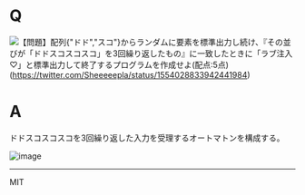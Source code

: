 # Q

![【問題】配列{"ドド","スコ"}からランダムに要素を標準出力し続け、『その並びが「ドドスコスコスコ」を3回繰り返したもの』に一致したときに「ラブ注入♡」と標準出力して終了するプログラムを作成せよ(配点:5点)](https://user-images.githubusercontent.com/4232165/182497450-7a66dd1c-9e8e-4d14-84db-812e87fe3d4a.png)
(https://twitter.com/Sheeeeepla/status/1554028833942441984)

# A

ドドスコスコスコを3回繰り返した入力を受理するオートマトンを構成する。

![image](https://user-images.githubusercontent.com/4232165/182422799-e5f10bb2-4397-42b7-a9f7-ac962c7ad74e.png)


---
MIT